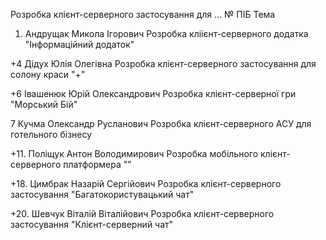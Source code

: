 Розробка клієнт-серверного застосування для ...
 №	ПІБ	Тема
 1.	Андрущак Микола Ігорович	Розробка кліієнт-серверного додатка "Інформаційний додаток"

+4   Дідух Юлія Олегівна           Розробка клієнт-серверного застосування для солону краси "+" 

+6   Івашенюк Юрій Олександрович   Розробка клієнт-серверної гри "Морський Бій"

7   Кучма Олександр Русланович  Розробка клієнт-серверного АСУ для готельного бізнесу

+11.    Поліщук Антон Володимирович    Розробка мобільного клієнт-серверного платформера ""   

+18.	Цимбрак Назарій Сергійович	  Розробка клієнт-серверного застосування "Багатокористувацький чат"

+20.    Шевчук Віталій Віталійович    Розробка клієнт-серверного застосування "Клієнт-серверний чат"    


